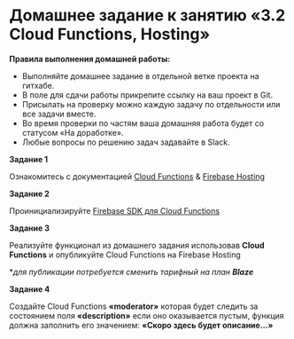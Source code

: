 # Домашнее задание к занятию «3.2 Cloud Functions, Hosting»

**Правила выполнения домашней работы:**
* Выполняйте домашнее задание в отдельной ветке проекта на гитхабе.
* В поле для сдачи работы прикрепите ссылку на ваш проект в Git.
* Присылать на проверку можно каждую задачу по отдельности или все задачи вместе.
* Во время проверки по частям ваша домашняя работа будет со статусом «На доработке».
* Любые вопросы по решению задач задавайте в Slack.

**Задание 1**

Ознакомитесь с документацией [Cloud Functions](https://firebase.google.com/docs/functions) & [Firebase Hosting](https://firebase.google.com/docs/hosting) 

**Задание 2**

Проинициализируйте [Firebase SDK для Cloud Functions](https://firebase.google.com/docs/functions/get-started) 

**Задание 3**

Реализуйте функционал из домашнего задания использовав **Cloud Functions** и опубликуйте Cloud Functions на Firebase Hosting

**для публикации потребуется сменить тарифный на план **Blaze***

**Задание 4**

Создайте Cloud Functions  **«moderator»** которая будет следить за состоянием поля **«description»** если оно оказывается пустым, 
функция должна заполнить его значением: **«Скоро здесь будет описание…»**
